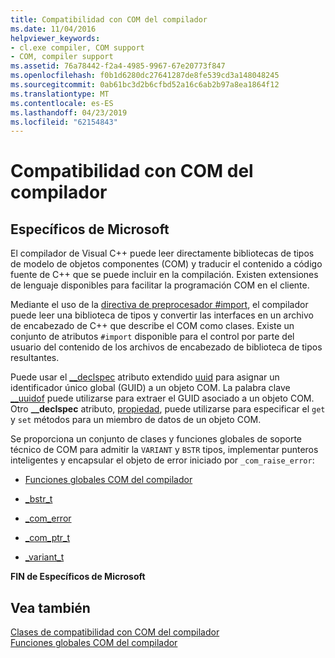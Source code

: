 ```yaml
---
title: Compatibilidad con COM del compilador
ms.date: 11/04/2016
helpviewer_keywords:
- cl.exe compiler, COM support
- COM, compiler support
ms.assetid: 76a78442-f2a4-4985-9967-67e20773f847
ms.openlocfilehash: f0b1d6280dc27641287de8fe539cd3a148048245
ms.sourcegitcommit: 0ab61bc3d2b6cfbd52a16c6ab2b97a8ea1864f12
ms.translationtype: MT
ms.contentlocale: es-ES
ms.lasthandoff: 04/23/2019
ms.locfileid: "62154843"
---
```

# <a name="compiler-com-support"></a>Compatibilidad con COM del compilador

## <a name="microsoft-specific"></a>Específicos de Microsoft

El compilador de Visual C++ puede leer directamente bibliotecas de tipos de modelo de objetos componentes (COM) y traducir el contenido a código fuente de C++ que se puede incluir en la compilación. Existen extensiones de lenguaje disponibles para facilitar la programación COM en el cliente.

Mediante el uso de la [directiva de preprocesador #import](../preprocessor/hash-import-directive-cpp.md), el compilador puede leer una biblioteca de tipos y convertir las interfaces en un archivo de encabezado de C++ que describe el COM como clases. Existe un conjunto de atributos `#import` disponible para el control por parte del usuario del contenido de los archivos de encabezado de biblioteca de tipos resultantes.

Puede usar el [__declspec](../cpp/declspec.md) atributo extendido [uuid](../cpp/uuid-cpp.md) para asignar un identificador único global (GUID) a un objeto COM. La palabra clave [__uuidof](../cpp/uuidof-operator.md) puede utilizarse para extraer el GUID asociado a un objeto COM. Otro **__declspec** atributo, [propiedad](../cpp/property-cpp.md), puede utilizarse para especificar el `get` y `set` métodos para un miembro de datos de un objeto COM.

Se proporciona un conjunto de clases y funciones globales de soporte técnico de COM para admitir la `VARIANT` y `BSTR` tipos, implementar punteros inteligentes y encapsular el objeto de error iniciado por `_com_raise_error`:

- [Funciones globales COM del compilador](../cpp/compiler-com-global-functions.md)

- [_bstr_t](../cpp/bstr-t-class.md)

- [_com_error](../cpp/com-error-class.md)

- [_com_ptr_t](../cpp/com-ptr-t-class.md)

- [_variant_t](../cpp/variant-t-class.md)

**FIN de Específicos de Microsoft**

## <a name="see-also"></a>Vea también

[Clases de compatibilidad con COM del compilador](../cpp/compiler-com-support-classes.md)<br/>
[Funciones globales COM del compilador](../cpp/compiler-com-global-functions.md)